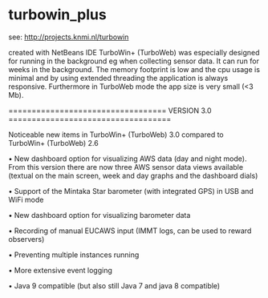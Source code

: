 # turbowin_plus

see: http://projects.knmi.nl/turbowin

created with NetBeans IDE
TurboWin+ (TurboWeb) was especially designed for running in the background eg when collecting sensor data. It can run for weeks in the background.  The memory footprint is low and the cpu usage is minimal and by using extended threading the application is always responsive. Furthermore in TurboWeb mode the app size is very small (<3 Mb).



================================== VERSION 3.0 ===================================

Noticeable new items in TurboWin+ (TurboWeb) 3.0 compared to TurboWin+ (TurboWeb) 2.6

•	New dashboard option for visualizing AWS  data (day and night mode). From this version there are now three AWS sensor data views available (textual on the main screen, week and day graphs and the dashboard dials)

•	Support of the Mintaka Star barometer (with integrated GPS) in USB and WiFi mode

•	New dashboard option for visualizing barometer data 

•	Recording of manual EUCAWS input  (IMMT logs, can be used to reward observers)

•	Preventing multiple instances running

•	More extensive event logging

•	Java 9 compatible (but also still Java 7 and java 8 compatible)


